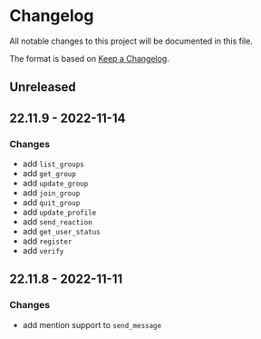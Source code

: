 # Changelog
All notable changes to this project will be documented in this file.

The format is based on [Keep a Changelog](https://keepachangelog.com/en/1.0.0/).

## Unreleased

## 22.11.9 - 2022-11-14
### Changes
- add `list_groups`
- add `get_group`
- add `update_group`
- add `join_group`
- add `quit_group`
- add `update_profile`
- add `send_reaction`
- add `get_user_status`
- add `register`
- add `verify`

## 22.11.8 - 2022-11-11
### Changes
- add mention support to `send_message`
